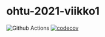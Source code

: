 # ohtu-2021-viikko1


![Github Actions](https://github.com/rikubrandt/ohtu-2021-viikko1/workflows/CI/badge.svg)
[![codecov](https://codecov.io/gh/rikubrandt/ohtu-2021-viikko1/branch/main/graph/badge.svg?token=9JRTS0GBVF)](https://codecov.io/gh/rikubrandt/ohtu-2021-viikko1)
